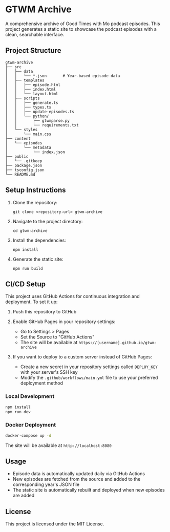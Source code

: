 # GTWM Archive

A comprehensive archive of Good Times with Mo podcast episodes. This project generates a static site to showcase the podcast episodes with a clean, searchable interface.

## Project Structure

```
gtwm-archive
├── src
│   ├── data
│   │   └── *.json       # Year-based episode data
│   ├── templates
│   │   ├── episode.html
│   │   ├── index.html
│   │   └── layout.html
│   ├── scripts
│   │   ├── generate.ts
│   │   ├── types.ts
│   │   ├── update-episodes.ts
│   │   └── python/
│   │       ├── gtwmparse.py
│   │       └── requirements.txt
│   └── styles
│       └── main.css
├── content
│   └── episodes
│       └── metadata
│           └── index.json
├── public
│   └── .gitkeep
├── package.json
├── tsconfig.json
└── README.md
```

## Setup Instructions

1. Clone the repository:
   ```
   git clone <repository-url> gtwm-archive
   ```

2. Navigate to the project directory:
   ```
   cd gtwm-archive
   ```

3. Install the dependencies:
   ```
   npm install
   ```

4. Generate the static site:
   ```
   npm run build
   ```

## CI/CD Setup

This project uses GitHub Actions for continuous integration and deployment. To set it up:

1. Push this repository to GitHub
2. Enable GitHub Pages in your repository settings:
   - Go to Settings > Pages
   - Set the Source to "GitHub Actions"
   - The site will be available at `https://[username].github.io/gtwm-archive`

3. If you want to deploy to a custom server instead of GitHub Pages:
   - Create a new secret in your repository settings called `DEPLOY_KEY` with your server's SSH key
   - Modify the `.github/workflows/main.yml` file to use your preferred deployment method

### Local Development

```bash
npm install
npm run dev
```

### Docker Deployment

```bash
docker-compose up -d
```

The site will be available at `http://localhost:8080`

## Usage

- Episode data is automatically updated daily via GitHub Actions
- New episodes are fetched from the source and added to the corresponding year's JSON file
- The static site is automatically rebuilt and deployed when new episodes are added

## License

This project is licensed under the MIT License.
